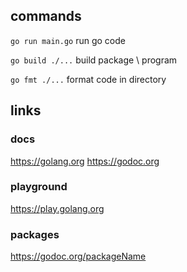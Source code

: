 ## commands

``` go run main.go ``` run go code

``` go build ./... ``` build package \ program

``` go fmt ./... ``` format code in directory

## links

### docs
https://golang.org
https://godoc.org

### playground
https://play.golang.org

### packages
https://godoc.org/packageName